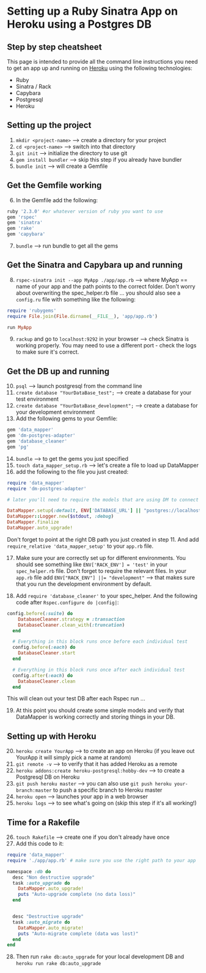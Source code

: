 <head>
<script>
  (function(i,s,o,g,r,a,m){i['GoogleAnalyticsObject']=r;i[r]=i[r]||function(){
  (i[r].q=i[r].q||[]).push(arguments)},i[r].l=1*new Date();a=s.createElement(o),
  m=s.getElementsByTagName(o)[0];a.async=1;a.src=g;m.parentNode.insertBefore(a,m)
  })(window,document,'script','https://www.google-analytics.com/analytics.js','ga');

  ga('create', 'UA-83875340-1', 'auto');
  ga('send', 'pageview');

</script>
</head>

# Setting up a Ruby Sinatra App on Heroku using a Postgres DB
## Step by step cheatsheet

This page is intended to provide all the command line instructions you need to get an app up and running on [Heroku](http://www.heroku.com) using the following technologies:

* Ruby
* Sinatra / Rack
* Capybara
* Postgresql
* Heroku

Setting up the project
---
1. `mkdir <project-name>` --> create a directory for your project
2. `cd <project-name>` --> switch into that directory
3. `git init` --> initialize the directory to use git
4. `gem install bundler` --> skip this step if you already have bundler
5. `bundle init` --> will create a Gemfile

  Get the Gemfile working
  ---
6. In the Gemfile add the following:

  ```ruby
  ruby '2.3.0' #or whatever version of ruby you want to use
  gem 'rspec'
  gem 'sinatra'
  gem 'rake'
  gem 'capybara'
  ```

7. `bundle` --> run bundle to get all the gems

  Get the Sinatra and Capybara up and running
  ---
8. `rspec-sinatra init --app MyApp ./app/app.rb` --> where MyApp == name of your app and the path points to the correct folder. Don't worry about overwriting the spec_helper.rb file ... you should also see a `config.ru` file with something like the following:

  ```ruby
  require 'rubygems'
  require File.join(File.dirname(__FILE__), 'app/app.rb')

  run MyApp
  ```

9. `rackup` and go to `localhost:9292` in your browser --> check Sinatra is working properly. You may need to use a different port - check the logs to make sure it's correct.

  Get the DB up and running
  ---
10. `psql` --> launch postgresql from the command line
11. `create database "YourDataBase_test";` --> create a database for your test environment
12. `create database "YourDataBase_development";` --> create a database for your development environment
13.  Add the following gems to your Gemfile:

  ``` ruby
  gem 'data_mapper'
  gem 'dm-postgres-adapter'
  gem 'database_cleaner'
  gem 'pg'
  ```

14. `bundle` --> to get the gems you just specified
15. `touch data_mapper_setup.rb` --> let's create a file to load up DataMapper
16. add the following to the file you just created:

  ``` ruby
  require 'data_mapper'
  require 'dm-postgres-adapter'

  # later you'll need to require the models that are using DM to connect to your DB

  DataMapper.setup(:default, ENV['DATABASE_URL'] || "postgres://localhost/YourDataBase_#{ENV['RACK_ENV']}")
  DataMapper::Logger.new($stdout, :debug)
  DataMapper.finalize
  DataMapper.auto_upgrade!
  ```

  Don't forget to point at the right DB path you just created in step 11. And add `require_relative 'data_mapper_setup'` to your `app.rb` file.

17. Make sure your are correctly set up for different environments. You should see something like `ENV['RACK_ENV'] = 'test'` in your `spec_helper.rb` file. Don't forget to require the relevant files. In your `app.rb` file add `ENV["RACK_ENV"] ||= "development"` --> that makes sure that you run the development environment by default.

18. Add `require 'database_cleaner'` to your spec_helper. And the following code after `Rspec.configure do |config|`:

  ``` ruby
  config.before(:suite) do
      DatabaseCleaner.strategy = :transaction
      DatabaseCleaner.clean_with(:truncation)
    end

    # Everything in this block runs once before each individual test
    config.before(:each) do
      DatabaseCleaner.start
    end

    # Everything in this block runs once after each individual test
    config.after(:each) do
      DatabaseCleaner.clean
    end
  ```

  This will clean out your test DB after each Rspec run ...

19. At this point you should create some simple models and verify that DataMapper is working correctly and storing things in your DB.

  Setting up with Heroku
  ---
20. `heroku create YourApp` --> to create an app on Heroku (if you leave out YourApp it will simply pick a name at random)
21. `git remote -v` --> to verify that it has added Heroku as a remote
22. `heroku addons:create heroku-postgresql:hobby-dev` --> to create a Postgresql DB on Heroku
23. `git push heroku master` --> you can also use `git push heroku your-branch:master` to push a specific branch to Heroku master
24. `heroku open` --> launches your app in a web browser
25. `heroku logs` --> to see what's going on (skip this step if it's all working!)

  Time for a Rakefile
  ---
26. `touch Rakefile` --> create one if you don't already have once
27. Add this code to it:

  ``` ruby
  require 'data_mapper'
  require './app/app.rb' # make sure you use the right path to your app

  namespace :db do
    desc "Non destructive upgrade"
    task :auto_upgrade do
      DataMapper.auto_upgrade!
      puts "Auto-upgrade complete (no data loss)"
    end


    desc "Destructive upgrade"
    task :auto_migrate do
      DataMapper.auto_migrate!
      puts "Auto-migrate complete (data was lost)"
    end
  end
  ```
28. Then run `rake db:auto_upgrade` for your local development DB and `heroku run rake db:auto_upgrade`
